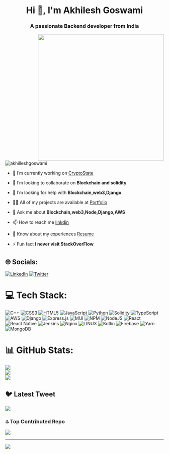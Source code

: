 
<h1 align="center">Hi 👋, I'm Akhilesh Goswami</h1>
<h3 align="center">A passionate Backend developer from India</h3>
<img  align="right" width="400" src="https://cdn.dribbble.com/users/1162077/screenshots/3848914/programmer.gif"/>
<p align="left"> <img src="https://komarev.com/ghpvc/?username=akhilleshgoswami&label=Profile%20views&color=0e75b6&style=flat" alt="akhilleshgoswami" /> </p>


- 🔭 I’m currently working on [CryptoState](https://github.com/Akhilleshgoswami/CryptoState_collage_project)

- 👯 I’m looking to collaborate on **Blockchain and solidity**

- 🤝 I’m looking for help with **Blockchain,web3,Django**

- 👨‍💻 All of my projects are available at [Portfolio](https://angry-hermann-ec97cd.netlify.app/)

- 💬 Ask me about **Blockchain,web3,Node,Django,AWS**

- 📫 How to reach me [linkdin](https://www.linkedin.com/in/akhilesh-goswami/)

- 📄 Know about my experiences [Resume](https://drive.google.com/file/d/1BLxtd7dzZth7Q92v2SzftPa1GTM0YqIb/view)

- ⚡ Fun fact **I never visit StackOverFlow**


## 🌐 Socials:
[![LinkedIn](https://img.shields.io/badge/LinkedIn-%230077B5.svg?logo=linkedin&logoColor=white)](https://linkedin.com/in/akhilesh-goswami) [![Twitter](https://img.shields.io/badge/Twitter-%231DA1F2.svg?logo=Twitter&logoColor=white)](https://twitter.com/0x_goswami) 

# 💻 Tech Stack:
![C++](https://img.shields.io/badge/c++-%2300599C.svg?style=for-the-badge&logo=c%2B%2B&logoColor=white) ![CSS3](https://img.shields.io/badge/css3-%231572B6.svg?style=for-the-badge&logo=css3&logoColor=white) ![HTML5](https://img.shields.io/badge/html5-%23E34F26.svg?style=for-the-badge&logo=html5&logoColor=white) ![JavaScript](https://img.shields.io/badge/javascript-%23323330.svg?style=for-the-badge&logo=javascript&logoColor=%23F7DF1E) ![Python](https://img.shields.io/badge/python-3670A0?style=for-the-badge&logo=python&logoColor=ffdd54) ![Solidity](https://img.shields.io/badge/Solidity-%23363636.svg?style=for-the-badge&logo=solidity&logoColor=white) ![TypeScript](https://img.shields.io/badge/typescript-%23007ACC.svg?style=for-the-badge&logo=typescript&logoColor=white) ![AWS](https://img.shields.io/badge/AWS-%23FF9900.svg?style=for-the-badge&logo=amazon-aws&logoColor=white) ![Django](https://img.shields.io/badge/django-%23092E20.svg?style=for-the-badge&logo=django&logoColor=white) ![Express.js](https://img.shields.io/badge/express.js-%23404d59.svg?style=for-the-badge&logo=express&logoColor=%2361DAFB) ![MUI](https://img.shields.io/badge/MUI-%230081CB.svg?style=for-the-badge&logo=material-ui&logoColor=white) ![NPM](https://img.shields.io/badge/NPM-%23000000.svg?style=for-the-badge&logo=npm&logoColor=white) ![NodeJS](https://img.shields.io/badge/node.js-6DA55F?style=for-the-badge&logo=node.js&logoColor=white) ![React](https://img.shields.io/badge/react-%2320232a.svg?style=for-the-badge&logo=react&logoColor=%2361DAFB) ![React Native](https://img.shields.io/badge/react_native-%2320232a.svg?style=for-the-badge&logo=react&logoColor=%2361DAFB) ![Jenkins](https://img.shields.io/badge/jenkins-%232C5263.svg?style=for-the-badge&logo=jenkins&logoColor=white) ![Nginx](https://img.shields.io/badge/nginx-%23009639.svg?style=for-the-badge&logo=nginx&logoColor=white) ![LINUX](https://img.shields.io/badge/Linux-FCC624?style=for-the-badge&logo=linux&logoColor=black) ![Kotlin](https://img.shields.io/badge/kotlin-%230095D5.svg?style=for-the-badge&logo=kotlin&logoColor=white) ![Firebase](https://img.shields.io/badge/firebase-%23039BE5.svg?style=for-the-badge&logo=firebase) ![Yarn](https://img.shields.io/badge/yarn-%232C8EBB.svg?style=for-the-badge&logo=yarn&logoColor=white) ![MongoDB](https://img.shields.io/badge/MongoDB-%234ea94b.svg?style=for-the-badge&logo=mongodb&logoColor=white)
# 📊 GitHub Stats:
![](https://github-readme-stats.vercel.app/api?username=AkhilleshGoswami&theme=dark&hide_border=false&include_all_commits=false&count_private=false)<br/>
![](https://github-readme-streak-stats.herokuapp.com/?user=AkhilleshGoswami&theme=dark&hide_border=false)<br/>
![](https://github-readme-stats.vercel.app/api/top-langs/?username=AkhilleshGoswami&theme=dark&hide_border=false&include_all_commits=false&count_private=false&layout=compact)
## 🐦 Latest Tweet
[![](https://gtce.itsvg.in/api?username=0x_goswami)](https://twitter.com/0x_goswami)

### 🔝 Top Contributed Repo
![](https://github-contributor-stats.vercel.app/api?username=AkhilleshGoswami&limit=5&theme=dark&combine_all_yearly_contributions=true)

---
[![](https://visitcount.itsvg.in/api?id=AkhilleshGoswami&icon=0&color=0)](https://visitcount.itsvg.in)

<!-- Proudly created with GPRM ( https://gprm.itsvg.in ) -->
